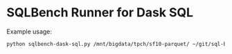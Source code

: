 # SQLBench Runner for Dask SQL

Example usage:

```bash
python sqlbench-dask-sql.py /mnt/bigdata/tpch/sf10-parquet/ ~/git/sql-benchmarks/sqlbench-h/queries/sf\=10 22
```